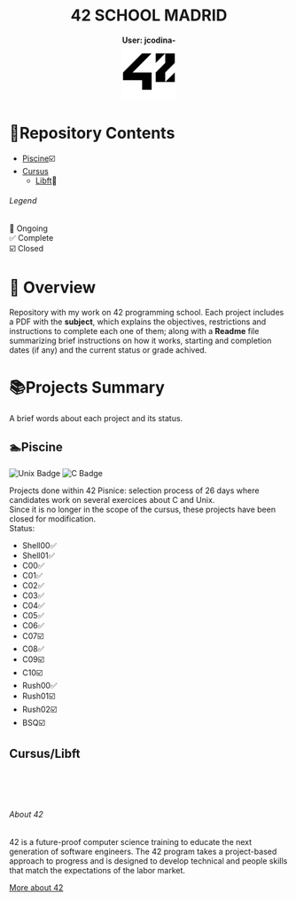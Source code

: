 # <h1 align="center">42 SCHOOL MADRID</h1>
<p align="center">
 <strong>User: jcodina-</strong><br>
<a href="https://www.42madrid.com/"><img src="Resources/42_Logo.png" alt="42 Logo" width="100"  class="centerImage"/></a>
</p>



# :dart:Repository Contents
* [Piscine](Piscine/):ballot_box_with_check:
* [Cursus](Cursus/)
  * [Libft](Cursus/Libft):black_square_button:
###### Legend
:black_square_button: Ongoing<br />
:white_check_mark: Complete<br />
:ballot_box_with_check: Closed

# 📌 Overview
Repository with my work on 42 programming school. 
Each project includes a PDF with the **subject**, which explains the objectives, restrictions and instructions to complete each one of them; along with a **Readme** file summarizing brief instructions on how it works, starting and completion dates (if any) and the current status or grade achived.

# :books:Projects Summary
A brief words about each project and its status.
## :swimmer:Piscine

![Unix Badge](https://img.shields.io/badge/-UNIX-lightgrey?style=for-the-badge&labelColor=black&logo=linux&logoColor=white)
![C Badge](https://img.shields.io/badge/-C-#136C99?style=for-the-badge&labelColor=#53F4FA&logo=C&logoColor=black)

Projects done within 42 Pisnice: selection process of 26 days where candidates work on several exercices about C and Unix.<br />
Since it is no longer in the scope of the cursus, these projects have been closed for modification.<br />
Status:
- Shell00:white_check_mark:
- Shell01:white_check_mark:
- C00:white_check_mark:
- C01:white_check_mark:
- C02:white_check_mark:
- C03:white_check_mark:
- C04:white_check_mark:
- C05:white_check_mark:
- C06:white_check_mark:
- C07:ballot_box_with_check:
- C08:white_check_mark:
- C09:ballot_box_with_check:
- C10:ballot_box_with_check:
- Rush00:white_check_mark:
- Rush01:ballot_box_with_check:
- Rush02:ballot_box_with_check:
- BSQ:ballot_box_with_check:


## Cursus/Libft

<br>
<br>
<br>

###### About 42
42 is a future-proof computer science training to educate the next generation of software engineers. The 42 program takes a project-based approach to progress and is designed to develop technical and people skills that match the expectations of the labor market.

<a href="https://42.fr/en/homepage/">More about 42</a>
